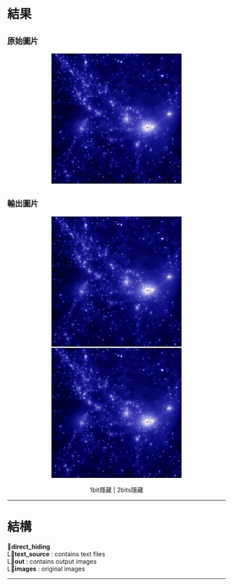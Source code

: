 # 結果
## `原始圖片`
<p align="center">
  <img src="/direct_hiding/images/image.jpg" width="300" alt="original image">
</p>

## `輸出圖片`
<p align="center">
  <img src="/direct_hiding/out/out_0.bmp" width="300">  
  <img src="/direct_hiding/out/out_1.bmp" width="300">  
</p>
<p align="center">
  1bit隱藏 | 2bits隱藏
</p>



---

# 結構
:file_folder:**direct_hiding**  
  L:file_folder:**text_source** : contains text files  
  L:file_folder:**out** : contains output images  
  L:file_folder:**images** : original images  

---

#

